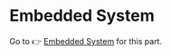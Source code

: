 # Embedded System

Go to 👉 [Embedded System](../../../IoT/🧱%20Basics/Embedded%20System.md) for this part.


